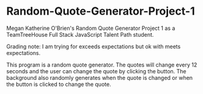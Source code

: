 # Random-Quote-Generator-Project-1
 Megan Katherine O'Brien's Random Quote Generator Project 1 as a TeamTreeHouse Full Stack JavaScript Talent Path student.

Grading note: I am trying for exceeds expectations but ok with meets expectations.

This program is a random quote generator. The quotes will change every 12 seconds and the user can change the quote by clicking the button. The background also randomly generates when the quote is changed or when the button is clicked to change the quote.